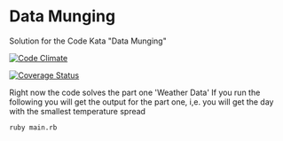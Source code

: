 Data Munging
============

Solution for the Code Kata "Data Munging"

[![Code Climate](https://codeclimate.com/github/ernest-ns/data_munging.png)](https://codeclimate.com/github/ernest-ns/data_munging)

[![Coverage Status](https://coveralls.io/repos/ernest-ns/data_munging/badge.png)](https://coveralls.io/r/ernest-ns/data_munging)


Right now the code solves the part one 'Weather Data'
If you run the following you will get the output for the part one, i,e. you will get the day with the smallest temperature spread

```
ruby main.rb 
```
